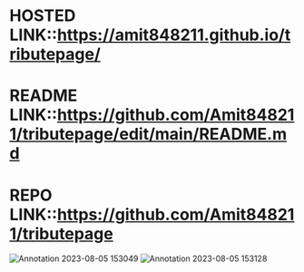 
# HOSTED LINK::https://amit848211.github.io/tributepage/
# README LINK::https://github.com/Amit848211/tributepage/edit/main/README.md
# REPO LINK::https://github.com/Amit848211/tributepage
![Annotation 2023-08-05 153049](https://github.com/Amit848211/tributepage/assets/111532901/2508ee10-0432-4811-bd00-273b5719f0c8)
![Annotation 2023-08-05 153128](https://github.com/Amit848211/tributepage/assets/111532901/d77cc060-05f9-4254-8aab-60984666669d)

